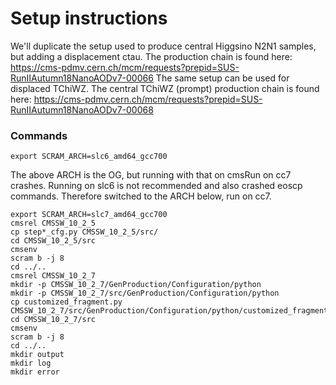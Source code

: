 # Setup instructions

We'll duplicate the setup used to produce central Higgsino N2N1 samples, but adding a displacement ctau. The production chain is found here:
https://cms-pdmv.cern.ch/mcm/requests?prepid=SUS-RunIIAutumn18NanoAODv7-00066
The same setup can be used for displaced TChiWZ. The central TChiWZ (prompt) production chain is found here:
https://cms-pdmv.cern.ch/mcm/requests?prepid=SUS-RunIIAutumn18NanoAODv7-00068


### Commands

```
export SCRAM_ARCH=slc6_amd64_gcc700
```
The above ARCH is the OG, but running with that on cmsRun on cc7 crashes. Running on slc6 is not recommended and also crashed eoscp commands. Therefore switched to the ARCH below, run on cc7.

```
export SCRAM_ARCH=slc7_amd64_gcc700
cmsrel CMSSW_10_2_5
cp step*_cfg.py CMSSW_10_2_5/src/
cd CMSSW_10_2_5/src
cmsenv
scram b -j 8
cd ../..
cmsrel CMSSW_10_2_7
mkdir -p CMSSW_10_2_7/GenProduction/Configuration/python
mkdir -p CMSSW_10_2_7/src/GenProduction/Configuration/python
cp customized_fragment.py CMSSW_10_2_7/src/GenProduction/Configuration/python/customized_fragment.py
cd CMSSW_10_2_7/src
cmsenv
scram b -j 8
cd ../..
mkdir output
mkdir log
mkdir error
```